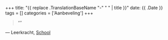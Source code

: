 +++
title: "{{ replace .TranslationBaseName "-" " " | title }}"
date: {{ .Date }}
tags = []
categories = ['Aanbeveling']
+++

> “”

— Leerkracht, [School](https://url)
